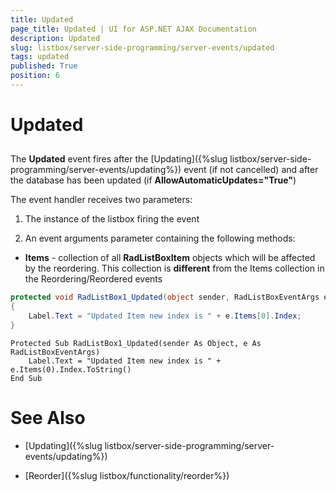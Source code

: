 ```yaml
---
title: Updated
page_title: Updated | UI for ASP.NET AJAX Documentation
description: Updated
slug: listbox/server-side-programming/server-events/updated
tags: updated
published: True
position: 6
---
```


# Updated

## 

The **Updated** event fires after the [Updating]({%slug listbox/server-side-programming/server-events/updating%}) event (if not cancelled) and after the database has been updated (if **AllowAutomaticUpdates="True"**)

The event handler receives two parameters:

1. The instance of the listbox firing the event

2. An event arguments parameter containing the following methods:

* **Items** - collection of all **RadListBoxItem** objects which will be affected by the reordering. This collection is **different** from the Items collection in the Reordering/Reordered events


````C#	
protected void RadListBox1_Updated(object sender, RadListBoxEventArgs e)
{
	Label.Text = "Updated Item new index is " + e.Items[0].Index;
}
````
````VB.NET	
Protected Sub RadListBox1_Updated(sender As Object, e As RadListBoxEventArgs)
	Label.Text = "Updated Item new index is " + e.Items(0).Index.ToString()
End Sub
````

# See Also

 * [Updating]({%slug listbox/server-side-programming/server-events/updating%})

 * [Reorder]({%slug listbox/functionality/reorder%})
